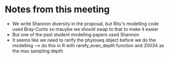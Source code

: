 # Notes from this meeting
- We write Shannon diversity in the proposal, but Ritu's modelling code used Bray-Curtis so mauybe we should swap to that to make it easier
- But one of the past student modelling papers used Shannon
- It seems like we need to rarify the phyloseq object before we do the modelling --> do this in R with rarefy_even_depth function and 20034 as the max sampling depth
  
